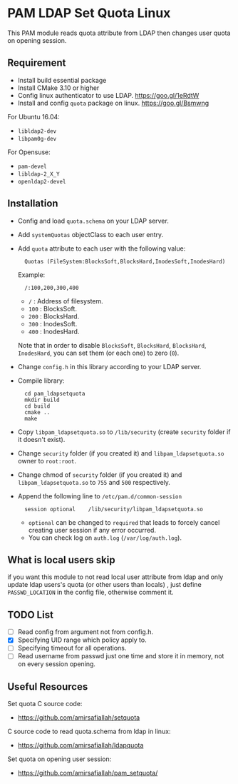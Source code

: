 PAM LDAP Set Quota Linux
========================
This PAM module reads quota attribute from LDAP then changes user quota on opening session.

Requirement
-----------
- Install build essential package
- Install CMake 3.10 or higher
- Config linux authenticator to use LDAP. https://goo.gl/1eRdtW
- Install and config `quota` package on linux. https://goo.gl/Bsmwng

For Ubuntu 16.04:
- `libldap2-dev`
- `libpam0g-dev`

For Opensuse:
- `pam-devel`
- `libldap-2_X_Y`
-  `openldap2-devel`

Installation
------------
- Config and load `quota.schema` on your LDAP server.
- Add `systemQuotas` objectClass to each user entry.
- Add `quota` attribute to each user with the following value:

        Quotas (FileSystem:BlocksSoft,BlocksHard,InodesSoft,InodesHard)

    Example:

        /:100,200,300,400
  - `/` : Address of filesystem.
  - `100` : BlocksSoft.
  - `200` : BlocksHard.
  - `300` : InodesSoft.
  - `400` : InodesHard.

  Note that in order to disable `BlocksSoft`, `BlocksHard`, `BlocksHard`, `InodesHard`, you can set them (or each one) to zero (`0`).
- Change `config.h` in this library according to your LDAP server.
- Compile library:

        cd pam_ldapsetquota
        mkdir build
        cd build
        cmake ..
        make
        
- Copy `libpam_ldapsetquota.so` to `/lib/security` (create `security` folder if it doesn't exist).
- Change `security` folder (if you created it) and `libpam_ldapsetquota.so` owner to `root:root`.
- Change chmod of `security` folder (if you created it) and `libpam_ldapsetquota.so` to `755` and `500` respectively.
- Append the following line to `/etc/pam.d/common-session`

        session	optional	/lib/security/libpam_ldapsetquota.so

  - `optional` can be changed to `required` that leads to forcely cancel creating user session if any error occurred.
  - You can check log on `auth.log` (`/var/log/auth.log`).

What is local users skip
------------------------
if you want this module to not read local user attribute from ldap and only
update ldap users's quota (or other users than locals) , just
define `PASSWD_LOCATION` in the config file, otherwise comment it.

TODO List
---------
- [ ]  Read config from argument not from config.h.
- [x]  Specifying UID range which policy apply to.
- [ ]  Specifying timeout for all operations.
- [ ]  Read username from passwd just one time and store it in memory, not on every session opening.

Useful Resources
----------------
Set quota C source code:
- https://github.com/amirsafiallah/setquota

C source code to read quota.schema from ldap in linux:
- https://github.com/amirsafiallah/ldapquota

Set quota on opening user session:
- https://github.com/amirsafiallah/pam_setquota/
